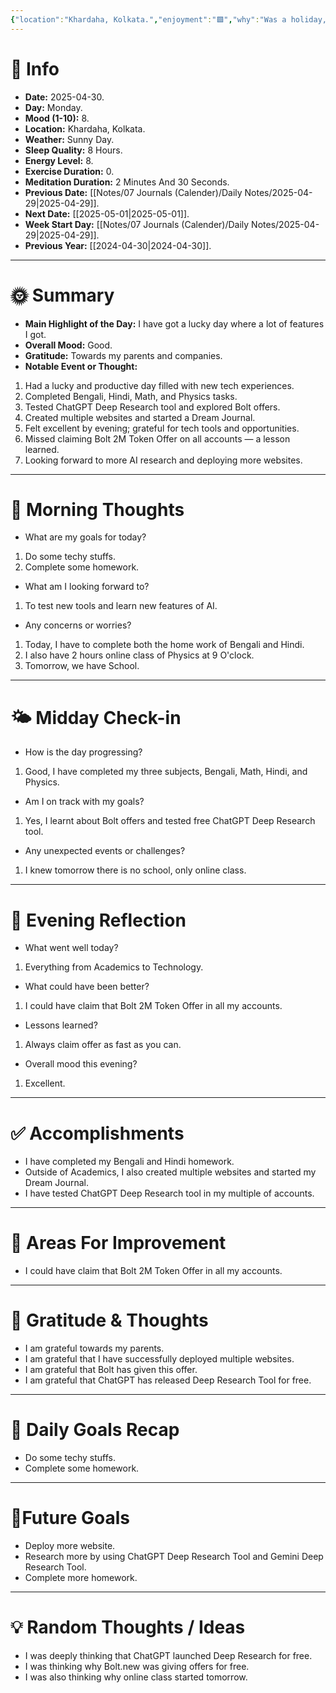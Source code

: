 ```yaml
---
{"location":"Khardaha, Kolkata.","enjoyment":"🟩","why":"Was a holiday, got bolt.new offer, chatgpt deep research launched for free and organized my life.","date":"2025-04-30","dg-publish":true,"dg-home":null,"tags":["dailyreviews"],"aliases":["The one which was a holiday, got bolt.new offer, chatgpt deep research launched for free and organized my life."],"meditation":"1","exercise":"0","sleep_quality":"8 Hours","mood":"8","energy_level":"8","weather":"Sunny Day","permalink":"/notes/07-journals-calender/daily-notes/2025-04-28/","dgPassFrontmatter":true,"updated":"2025-05-01T21:55:51.295+05:30"}
---
```


# 📅 Info

- **Date:** 2025-04-30.
- **Day:** Monday.
- **Mood (1-10):** 8.
- **Location:** Khardaha, Kolkata.
- **Weather:** Sunny Day.
- **Sleep Quality:** 8 Hours.
- **Energy Level:** 8.
- **Exercise Duration:** 0.
- **Meditation Duration:** 2 Minutes And 30 Seconds.
- **Previous Date:** [[Notes/07 Journals (Calender)/Daily Notes/2025-04-29\|2025-04-29]].
- **Next Date:** [[2025-05-01\|2025-05-01]].
- **Week Start Day:** [[Notes/07 Journals (Calender)/Daily Notes/2025-04-29\|2025-04-29]].
- **Previous Year:** [[2024-04-30\|2024-04-30]].

---

# 🌞 Summary

- **Main Highlight of the Day:** I have got a lucky day where a lot of features I got.
- **Overall Mood:** Good.
- **Gratitude:** Towards my parents and companies.
- **Notable Event or Thought:** 
1) Had a lucky and productive day filled with new tech experiences.
2) Completed Bengali, Hindi, Math, and Physics tasks.
3) Tested ChatGPT Deep Research tool and explored Bolt offers.
4) Created multiple websites and started a Dream Journal.
5) Felt excellent by evening; grateful for tech tools and opportunities.
6) Missed claiming Bolt 2M Token Offer on all accounts — a lesson learned.
7) Looking forward to more AI research and deploying more websites.

---

# 🧠 Morning Thoughts

- What are my goals for today?
1) Do some techy stuffs.
2) Complete some homework.

- What am I looking forward to?
1) To test new tools and learn new features of AI.

- Any concerns or worries?
1) Today, I have to complete both the home work of Bengali and Hindi.
2) I also have 2 hours online class of Physics at 9 O'clock.
3) Tomorrow, we have School.

---

# 🌤️ Midday Check-in

- How is the day progressing?
1) Good, I have completed my three subjects, Bengali, Math, Hindi, and Physics.

- Am I on track with my goals?
1) Yes, I learnt about Bolt offers and tested free ChatGPT Deep Research tool.

- Any unexpected events or challenges?
1) I knew tomorrow there is no school, only online class.

---

# 🌙 Evening Reflection

- What went well today?
1) Everything from Academics to Technology.

- What could have been better?
1) I could have claim that Bolt 2M Token Offer in all my accounts.

- Lessons learned?
1) Always claim offer as fast as you can.

- Overall mood this evening?
1) Excellent.

---

# ✅ Accomplishments

 - I have completed my Bengali and Hindi homework. 
 - Outside of Academics, I also created multiple websites and started my Dream Journal.
 - I have tested ChatGPT Deep Research tool in my multiple of accounts.

---

# 🔄 Areas For Improvement

 - I could have claim that Bolt 2M Token Offer in all my accounts.

---

# 🙏 Gratitude & Thoughts

 -  I am grateful towards my parents.
 - I am grateful that I have successfully deployed multiple websites.
 - I am grateful that Bolt has given this offer.
 - I am grateful that ChatGPT has released Deep Research Tool for free.

---

# 🎯 Daily Goals Recap

 - Do some techy stuffs.
 - Complete some homework.

---

# 🌌Future Goals

 - Deploy more website.
 - Research more by using ChatGPT Deep Research Tool and Gemini Deep Research Tool.
 - Complete more homework.

---

# 💡 Random Thoughts / Ideas

- I was deeply thinking that ChatGPT launched Deep Research for free.
- I was thinking why Bolt.new was giving offers for free.
- I was also thinking why online class started tomorrow.